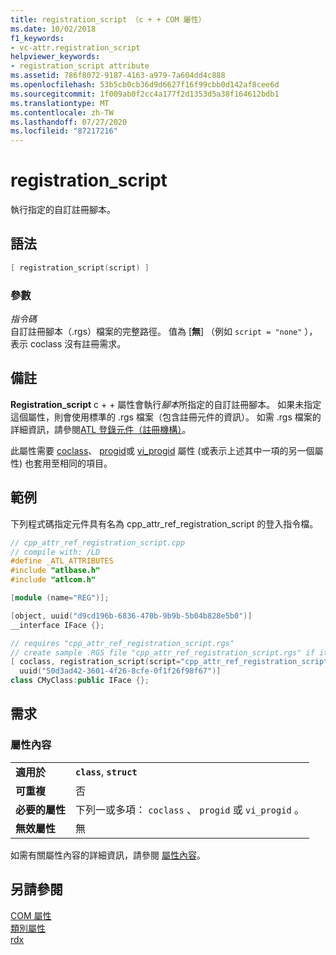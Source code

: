```yaml
---
title: registration_script （c + + COM 屬性）
ms.date: 10/02/2018
f1_keywords:
- vc-attr.registration_script
helpviewer_keywords:
- registration_script attribute
ms.assetid: 786f8072-9187-4163-a979-7a604dd4c888
ms.openlocfilehash: 53b5cb0cb36d9d6627f16f99cbb0d142af8cee6d
ms.sourcegitcommit: 1f009ab0f2cc4a177f2d1353d5a38f164612bdb1
ms.translationtype: MT
ms.contentlocale: zh-TW
ms.lasthandoff: 07/27/2020
ms.locfileid: "87217216"
---
```

# <a name="registration_script"></a>registration_script

執行指定的自訂註冊腳本。

## <a name="syntax"></a>語法

```cpp
[ registration_script(script) ]
```

### <a name="parameters"></a>參數

*指令碼*<br/>
自訂註冊腳本（.rgs）檔案的完整路徑。 值為 [**無**] （例如 `script = "none"` ），表示 coclass 沒有註冊需求。

## <a name="remarks"></a>備註

**Registration_script** c + + 屬性會執行*腳本*所指定的自訂註冊腳本。 如果未指定這個屬性，則會使用標準的 .rgs 檔案（包含註冊元件的資訊）。 如需 .rgs 檔案的詳細資訊，請參閱[ATL 登錄元件（註冊機構）](../../atl/atl-registry-component-registrar.md)。

此屬性需要 [coclass](coclass.md)、 [progid](progid.md)或 [vi_progid](vi-progid.md) 屬性 (或表示上述其中一項的另一個屬性) 也套用至相同的項目。

## <a name="example"></a>範例

下列程式碼指定元件具有名為 cpp_attr_ref_registration_script 的登入指令檔。

```cpp
// cpp_attr_ref_registration_script.cpp
// compile with: /LD
#define _ATL_ATTRIBUTES
#include "atlbase.h"
#include "atlcom.h"

[module (name="REG")];

[object, uuid("d9cd196b-6836-470b-9b9b-5b04b828e5b0")]
__interface IFace {};

// requires "cpp_attr_ref_registration_script.rgs"
// create sample .RGS file "cpp_attr_ref_registration_script.rgs" if it does not exist
[ coclass, registration_script(script="cpp_attr_ref_registration_script.rgs"),
  uuid("50d3ad42-3601-4f26-8cfe-0f1f26f98f67")]
class CMyClass:public IFace {};
```

## <a name="requirements"></a>需求

### <a name="attribute-context"></a>屬性內容

|||
|-|-|
|**適用於**|**`class`**, **`struct`**|
|**可重複**|否|
|**必要的屬性**|下列一或多項： `coclass` 、 `progid` 或 `vi_progid` 。|
|**無效屬性**|無|

如需有關屬性內容的詳細資訊，請參閱 [屬性內容](cpp-attributes-com-net.md#contexts)。

## <a name="see-also"></a>另請參閱

[COM 屬性](com-attributes.md)<br/>
[類別屬性](class-attributes.md)<br/>
[rdx](rdx.md)

